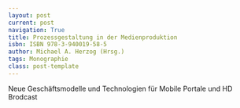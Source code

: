 ```yaml
---
layout: post
current: post
navigation: True
title: Prozessgestaltung in der Medienproduktion
isbn: ISBN 978-3-940019-58-5
author: Michael A. Herzog (Hrsg.)
tags: Monographie
class: post-template
---
```


Neue Geschäftsmodelle und Technologien für Mobile Portale und HD Brodcast

